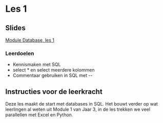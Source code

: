# Les 1

## Slides

[Module Database, les 1](https://slides.com/felienne/pidk-k2-m2-l1)

### Leerdoelen

* Kennismaken met SQL
* select \* en select meerdere kolommen
* Commentaar gebruiken in SQL met --

## Instructies voor de leerkracht <a href="instructies-voor-de-leerkracht" id="instructies-voor-de-leerkracht"></a>

Deze les maakt de start met databases in SQL. Het bouwt verder op wat leerlingen al weten uit Module 1 van Jaar 3, in de les trekken we veel parallellen met Excel en Python.

##

